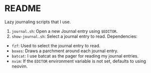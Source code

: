 README
======
Lazy journaling scripts that I use.
 1. `journal.sh`: Open a new Journal entry using `$EDITOR`.
 2. `show-journal.sh`: Select a journal entry to read.
Dependencies:
 - `fzf`: Used to select the journal entry to read.
 - `boxes`: Draws a parchment around each journal entry.
 - `batcat`: I use batcat as the pager for reading my journal entries.
 - `nvim`: If the `EDITOR` environment variable is not set, defaults to using neovim.

